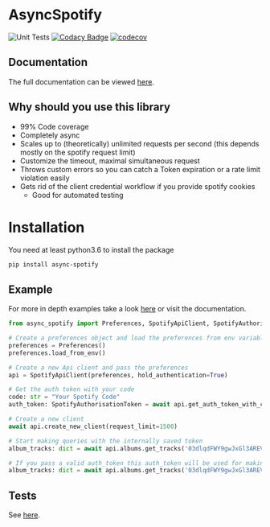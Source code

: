 # AsyncSpotify

![Unit Tests](https://github.com/HuiiBuh/AsyncSpotify/workflows/Unit%20Tests/badge.svg)
[![Codacy Badge](https://api.codacy.com/project/badge/Grade/65dd7dbb2b4b4efcb3fc365f2d3f1684)](https://app.codacy.com/manual/nhaderer1/AsyncSpotify?utm_source=github.com&utm_medium=referral&utm_content=HuiiBuh/AsyncSpotify&utm_campaign=Badge_Grade_Dashboard)
[![codecov](https://codecov.io/gh/HuiiBuh/AsyncSpotify/branch/master/graph/badge.svg?token=0oC3x1chKb)](https://codecov.io/gh/HuiiBuh/AsyncSpotify)

## Documentation

The full documentation can be viewed [here](https://huiibuh.github.io/AsyncSpotify/).

## Why should you use this library 

+ 99% Code coverage
+ Completely async
+ Scales up to (theoretically) unlimited requests per second (this depends mostly on the spotify request limit)
+ Customize the timeout, maximal simultaneous request
+ Throws custom errors so you can catch a Token expiration or a rate limit violation easily
+ Gets rid of the client credential workflow if you provide spotify cookies
  + Good for automated testing

# Installation

You need at least python3.6 to install the package

```bash
pip install async-spotify
```


## Example

For more in depth examples take a look [here](EXAMPLES.md) or visit the documentation.

```python
from async_spotify import Preferences, SpotifyApiClient, SpotifyAuthorisationToken

# Create a preferences object and load the preferences from env variables
preferences = Preferences()
preferences.load_from_env()

# Create a new Api client and pass the preferences
api = SpotifyApiClient(preferences, hold_authentication=True)

# Get the auth token with your code
code: str = "Your Spotify Code"
auth_token: SpotifyAuthorisationToken = await api.get_auth_token_with_code(code)

# Create a new client
await api.create_new_client(request_limit=1500)

# Start making queries with the internally saved token
album_tracks: dict = await api.albums.get_tracks('03dlqdFWY9gwJxGl3AREVy')

# If you pass a valid auth_token this auth_token will be used for making the requests
album_tracks: dict = await api.albums.get_tracks('03dlqdFWY9gwJxGl3AREVy', auth_token)
```

## Tests

See [here](STUFF.md).
